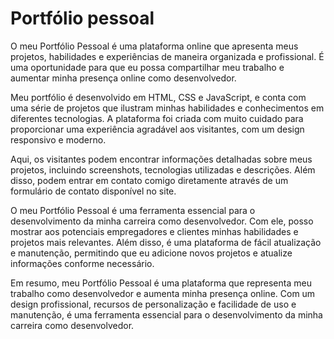 # Portfólio pessoal
O meu Portfólio Pessoal é uma plataforma online que apresenta meus projetos, habilidades e experiências de maneira organizada e profissional. É uma oportunidade para que eu possa compartilhar meu trabalho e aumentar minha presença online como desenvolvedor.

Meu portfólio é desenvolvido em HTML, CSS e JavaScript, e conta com uma série de projetos que ilustram minhas habilidades e conhecimentos em diferentes tecnologias. A plataforma foi criada com muito cuidado para proporcionar uma experiência agradável aos visitantes, com um design responsivo e moderno.

Aqui, os visitantes podem encontrar informações detalhadas sobre meus projetos, incluindo screenshots, tecnologias utilizadas e descrições. Além disso, podem entrar em contato comigo diretamente através de um formulário de contato disponível no site.

O meu Portfólio Pessoal é uma ferramenta essencial para o desenvolvimento da minha carreira como desenvolvedor. Com ele, posso mostrar aos potenciais empregadores e clientes minhas habilidades e projetos mais relevantes. Além disso, é uma plataforma de fácil atualização e manutenção, permitindo que eu adicione novos projetos e atualize informações conforme necessário.

Em resumo, meu Portfólio Pessoal é uma plataforma que representa meu trabalho como desenvolvedor e aumenta minha presença online. Com um design profissional, recursos de personalização e facilidade de uso e manutenção, é uma ferramenta essencial para o desenvolvimento da minha carreira como desenvolvedor.
